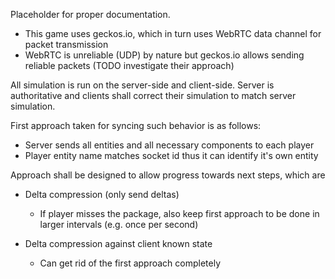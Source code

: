 Placeholder for proper documentation.

- This game uses geckos.io, which in turn uses WebRTC data channel for packet transmission
- WebRTC is unreliable (UDP) by nature but geckos.io allows sending reliable packets (TODO investigate their approach)

All simulation is run on the server-side and client-side. Server is authoritative and clients shall correct their simulation to match server simulation.

First approach taken for syncing such behavior is as follows:

- Server sends all entities and all necessary components to each player
- Player entity name matches socket id thus it can identify it's own entity

Approach shall be designed to allow progress towards next steps, which are

- Delta compression (only send deltas)

  - If player misses the package, also keep first approach to be done in larger intervals (e.g. once per second)

- Delta compression against client known state
  - Can get rid of the first approach completely
